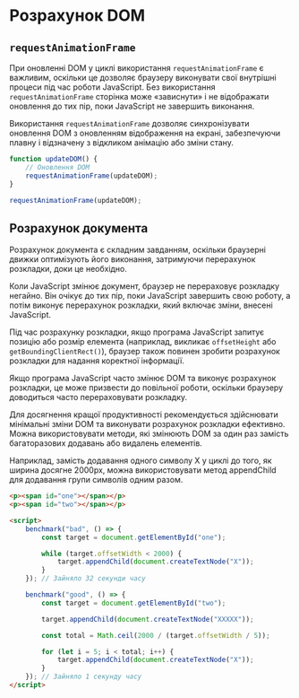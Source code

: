# Розрахунок DOM

## `requestAnimationFrame`

При оновленні DOM у циклі використання `requestAnimationFrame` є важливим, оскільки це дозволяє браузеру виконувати свої внутрішні процеси під час роботи JavaScript. Без використання `requestAnimationFrame` сторінка може «зависнути» і не відображати оновлення до тих пір, поки JavaScript не завершить виконання.

Використання `requestAnimationFrame` дозволяє синхронізувати оновлення DOM з оновленням відображення на екрані, забезпечуючи плавну і відзначену з відкликом анімацію або зміни стану.

```js
function updateDOM() {
    // Оновлення DOM
    requestAnimationFrame(updateDOM);
}

requestAnimationFrame(updateDOM);
```

## Розрахунок документа

Розрахунок документа є складним завданням, оскільки браузерні движки оптимізують його виконання, затримуючи перерахунок розкладки, доки це необхідно.

Коли JavaScript змінює документ, браузер не перераховує розкладку негайно. Він очікує до тих пір, поки JavaScript завершить свою роботу, а потім виконує перерахунок розкладки, який включає зміни, внесені JavaScript.

Під час розрахунку розкладки, якщо програма JavaScript запитує позицію або розмір елемента (наприклад, викликає `offsetHeight` або `getBoundingClientRect()`), браузер також повинен зробити розрахунок розкладки для надання коректної інформації.

Якщо програма JavaScript часто змінює DOM та виконує розрахунок розкладки, це може призвести до повільної роботи, оскільки браузеру доводиться часто перераховувати розкладку.

Для досягнення кращої продуктивності рекомендується здійснювати мінімальні зміни DOM та виконувати розрахунок розкладки ефективно. Можна використовувати методи, які змінюють DOM за один раз замість багаторазових додавань або видалень елементів.

Наприклад, замість додавання одного символу X у циклі до того, як ширина досягне 2000px, можна використовувати метод appendChild для додавання групи символів одним разом.

```html
<p><span id="one"></span></p>
<p><span id="two"></span></p>

<script>
    benchmark("bad", () => {
        const target = document.getElementById("one");

        while (target.offsetWidth < 2000) {
            target.appendChild(document.createTextNode("X"));
        }
    }); // Зайняло 32 секунди часу

    benchmark("good", () => {
        const target = document.getElementById("two");

        target.appendChild(document.createTextNode("XXXXX"));

        const total = Math.ceil(2000 / (target.offsetWidth / 5));

        for (let i = 5; i < total; i++) {
            target.appendChild(document.createTextNode("X"));
        }
    }); // Зайняло 1 секунду часу
</script>
```
